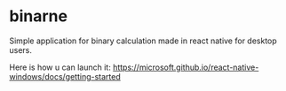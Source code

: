 # binarne
Simple application for binary calculation made in react native for desktop users.

Here is how u can launch it:
https://microsoft.github.io/react-native-windows/docs/getting-started
